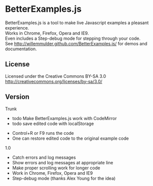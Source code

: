 BetterExamples.js
============

BetterExamples.js is a tool to make live Javascript examples a pleasant experience.  
Works in Chrome, Firefox, Opera and IE9.  
Even includes a Step-debug mode for stepping through your code.  
See http://willemmulder.github.com/BetterExamples.js/ for demos and documentation.  

License
----------------
Licensed under the Creative Commons BY-SA 3.0  
http://creativecommons.org/licenses/by-sa/3.0/

Version
-----------------
Trunk  
- todo Make BetterExamples.js work with CodeMirror  
- todo save edited code with localStorage
+ Control+R or F9 runs the code  
+ One can restore edited code to the original example code  
  
1.0  
+ Catch errors and log messages  
+ Show errors and log messages at appropriate line  
+ Make proper scrolling work for longer code
+ Work in Chrome, Firefox, Opera and IE9  
+ Step-debug mode (thanks Alex Young for the idea)